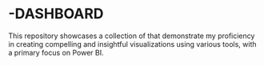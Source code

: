 # -DASHBOARD
This repository showcases a collection of that demonstrate my proficiency in creating compelling and insightful visualizations using various tools, with a primary focus on Power BI.

